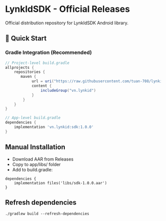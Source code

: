 # LynkIdSDK - Official Releases

Official distribution repository for LynkIdSDK Android library.

## 🚀 Quick Start

### Gradle Integration (Recommended)
```gradle
// Project-level build.gradle
allprojects {
    repositories {
       maven {
            url = uri("https://raw.githubusercontent.com/tuan-708/lynkid-sdk-releases/main/build/repo/")
            content {
                includeGroup("vn.lynkid")
            }
        }
    }
}

// App-level build.gradle
dependencies {
    implementation 'vn.lynkid:sdk:1.0.0'
}
```

## Manual Installation

- Download AAR from Releases
- Copy to app/libs/ folder
- Add to build.gradle:

```
dependencies {
    implementation files('libs/sdk-1.0.0.aar')
}
```

## Refresh dependencies

```
./gradlew build --refresh-dependencies
```